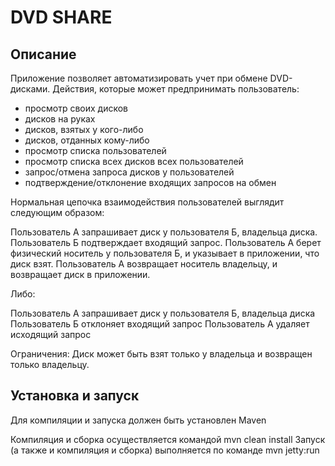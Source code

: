 # DVD SHARE

## Описание

Приложение позволяет автоматизировать учет при обмене DVD-дисками.
Действия, которые может предпринимать пользователь:

* просмотр своих дисков
* дисков на руках
* дисков, взятых у кого-либо
* дисков, отданных кому-либо
* просмотр списка пользователей
* просмотр списка всех дисков всех пользователей
* запрос/отмена запроса дисков у пользователей
* подтверждение/отклонение входящих запросов на обмен

Нормальная цепочка взаимодействия пользователей выглядит следующим образом:


Пользователь А запрашивает диск у пользователя Б, владельца диска.
Пользователь Б подтверждает входящий запрос.
Пользователь А берет физический носитель у пользователя Б, и указывает в приложении, что диск взят.
Пользователь А возвращает носитель владельцу, и возвращает диск в приложении.

Либо:

Пользователь А запрашивает диск у пользователя Б, владельца диска
Пользователь Б отклоняет входящий запрос
Пользователь А удаляет исходящий запрос

Ограничения:
Диск может быть взят только у владельца и возвращен только владельцу.

## Установка и запуск

Для компиляции и запуска должен быть установлен Maven

Компиляция и сборка осуществляется командой mvn clean install
Запуск (а также и компиляция и сборка) выполняется по команде mvn jetty:run